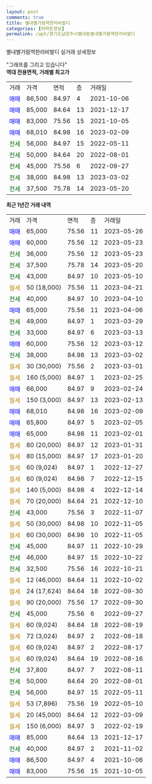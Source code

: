 ```yaml
---
layout: post
comments: true
title: 별내별가람역한라비발디
categories: [아파트정보]
permalink: /apt/경기도남양주시별내동별내별가람역한라비발디
---
```


별내별가람역한라비발디 실거래 상세정보

<script type="text/javascript">
  google.charts.load('current', {'packages':['line', 'corechart']});
  google.charts.setOnLoadCallback(drawChart);

  function drawChart() {
    var data = new google.visualization.DataTable();
    data.addColumn('date', '거래일');
    data.addColumn('number', "매매");
    data.addColumn('number', "전세");
    data.addColumn('number', "전매");

    data.addRows([[new Date(Date.parse("2023-05-26")), 65000, null, null], [new Date(Date.parse("2023-05-23")), 60000, null, null], [new Date(Date.parse("2023-05-23")), null, 36000, null], [new Date(Date.parse("2023-05-20")), null, 37500, null], [new Date(Date.parse("2023-05-10")), null, 43000, null], [new Date(Date.parse("2023-04-21")), null, null, null], [new Date(Date.parse("2023-04-10")), null, 40000, null], [new Date(Date.parse("2023-04-06")), 65000, null, null], [new Date(Date.parse("2023-03-29")), null, 49000, null], [new Date(Date.parse("2023-03-13")), null, 33000, null], [new Date(Date.parse("2023-03-12")), 60000, null, null], [new Date(Date.parse("2023-03-02")), null, 38000, null], [new Date(Date.parse("2023-03-01")), null, null, null], [new Date(Date.parse("2023-02-25")), null, null, null], [new Date(Date.parse("2023-02-24")), 66000, null, null], [new Date(Date.parse("2023-02-13")), null, null, null], [new Date(Date.parse("2023-02-09")), 68010, null, null], [new Date(Date.parse("2023-02-05")), 65800, null, null], [new Date(Date.parse("2023-02-01")), 65000, null, null], [new Date(Date.parse("2023-01-31")), null, null, null], [new Date(Date.parse("2023-01-20")), null, null, null], [new Date(Date.parse("2022-12-27")), null, null, null], [new Date(Date.parse("2022-12-15")), null, null, null], [new Date(Date.parse("2022-12-14")), null, null, null], [new Date(Date.parse("2022-12-10")), null, null, null], [new Date(Date.parse("2022-11-07")), null, 43000, null], [new Date(Date.parse("2022-11-05")), null, null, null], [new Date(Date.parse("2022-11-05")), null, null, null], [new Date(Date.parse("2022-10-29")), null, 45000, null], [new Date(Date.parse("2022-10-22")), null, 46000, null], [new Date(Date.parse("2022-10-21")), null, 32500, null], [new Date(Date.parse("2022-10-02")), null, null, null], [new Date(Date.parse("2022-09-30")), null, null, null], [new Date(Date.parse("2022-09-30")), null, null, null], [new Date(Date.parse("2022-09-27")), null, 45000, null], [new Date(Date.parse("2022-08-19")), null, null, null], [new Date(Date.parse("2022-08-18")), null, null, null], [new Date(Date.parse("2022-08-17")), null, null, null], [new Date(Date.parse("2022-08-16")), null, null, null], [new Date(Date.parse("2022-08-11")), null, 37800, null], [new Date(Date.parse("2022-08-01")), null, 50000, null], [new Date(Date.parse("2022-05-11")), null, 56000, null], [new Date(Date.parse("2022-05-10")), null, null, null], [new Date(Date.parse("2022-03-09")), null, null, null], [new Date(Date.parse("2022-02-19")), null, null, null], [new Date(Date.parse("2021-12-17")), 85000, null, null], [new Date(Date.parse("2021-11-02")), null, 40000, null], [new Date(Date.parse("2021-10-06")), 86500, null, null], [new Date(Date.parse("2021-10-05")), 83000, null, null]]);

    var options = {
      hAxis: {
        format: 'yyyy/MM/dd'
      },    
      lineWidth: 0,
      pointsVisible: true,    
      title: '최근 1년간 유형별 실거래가 분포',
      legend: { position: 'bottom' }
    };

    var formatter = new google.visualization.NumberFormat({pattern:'###,###'} );
    formatter.format(data, 1);
    formatter.format(data, 2);
    
    setTimeout(function() {
        var chart = new google.visualization.LineChart(document.getElementById('columnchart_material'));
        chart.draw(data, (options));
        document.getElementById('loading').style.display = 'none';
    }, 200);
  }
</script>


<div id="loading" style="z-index:20; display: block; margin-left: 0px">"그래프를 그리고 있습니다"</div>
<div id="columnchart_material" style="width: 95%; margin-left: 0px; display: block"></div>
<!-- contents start -->
<b>역대 전용면적, 거래별 최고가</b>
<table class="sortable">
    <tr>
      <td>거래</td>
      <td>가격</td>
      <td>면적</td>
      <td>층</td>
      <td>거래일</td>
    </tr>
        <tr>
          <td><a style="color: blue">매매</a></td>
          <td>86,500</td>
          <td>84.97</td>
          <td>4</td>
          <td>2021-10-06</td>
        </tr>            <tr>
          <td><a style="color: blue">매매</a></td>
          <td>85,000</td>
          <td>84.64</td>
          <td>13</td>
          <td>2021-12-17</td>
        </tr>            <tr>
          <td><a style="color: blue">매매</a></td>
          <td>83,000</td>
          <td>75.56</td>
          <td>15</td>
          <td>2021-10-05</td>
        </tr>            <tr>
          <td><a style="color: blue">매매</a></td>
          <td>68,010</td>
          <td>84.98</td>
          <td>16</td>
          <td>2023-02-09</td>
        </tr>        
        <tr>
              <td><a style="color: darkgreen">전세</a></td>
              <td>56,000</td>
              <td>84.97</td>
              <td>15</td>
              <td>2022-05-11</td>
            </tr>            <tr>
              <td><a style="color: darkgreen">전세</a></td>
              <td>50,000</td>
              <td>84.64</td>
              <td>20</td>
              <td>2022-08-01</td>
            </tr>            <tr>
              <td><a style="color: darkgreen">전세</a></td>
              <td>45,000</td>
              <td>75.56</td>
              <td>6</td>
              <td>2022-09-27</td>
            </tr>            <tr>
              <td><a style="color: darkgreen">전세</a></td>
              <td>38,000</td>
              <td>84.98</td>
              <td>13</td>
              <td>2023-03-02</td>
            </tr>            <tr>
              <td><a style="color: darkgreen">전세</a></td>
              <td>37,500</td>
              <td>75.78</td>
              <td>14</td>
              <td>2023-05-20</td>
            </tr>        
    
</table>

<b>최근 1년간 거래 내역</b>

<table class="sortable">
    <tr>
      <td>거래</td>
      <td>가격</td>
      <td>면적</td>
      <td>층</td>
      <td>거래일</td>
    </tr>
    <tr>
      <td><a style="color: blue">매매</a></td>
      <td>65,000</td>
      <td>75.56</td>
      <td>11</td>
      <td>2023-05-26</td>
    </tr>          <tr>
      <td><a style="color: blue">매매</a></td>
      <td>60,000</td>
      <td>75.56</td>
      <td>12</td>
      <td>2023-05-23</td>
    </tr>          <tr>
      <td><a style="color: darkgreen">전세</a></td>
      <td>36,000</td>
      <td>75.56</td>
      <td>12</td>
      <td>2023-05-23</td>
    </tr>          <tr>
      <td><a style="color: darkgreen">전세</a></td>
      <td>37,500</td>
      <td>75.78</td>
      <td>14</td>
      <td>2023-05-20</td>
    </tr>          <tr>
      <td><a style="color: darkgreen">전세</a></td>
      <td>43,000</td>
      <td>84.97</td>
      <td>10</td>
      <td>2023-05-10</td>
    </tr>          <tr>
      <td><a style="color: darkgoldenrod">월세</a></td>
      <td>50 (18,000)</td>
      <td>75.56</td>
      <td>11</td>
      <td>2023-04-21</td>
    </tr>          <tr>
      <td><a style="color: darkgreen">전세</a></td>
      <td>40,000</td>
      <td>84.97</td>
      <td>10</td>
      <td>2023-04-10</td>
    </tr>          <tr>
      <td><a style="color: blue">매매</a></td>
      <td>65,000</td>
      <td>75.56</td>
      <td>11</td>
      <td>2023-04-06</td>
    </tr>          <tr>
      <td><a style="color: darkgreen">전세</a></td>
      <td>49,000</td>
      <td>84.97</td>
      <td>1</td>
      <td>2023-03-29</td>
    </tr>          <tr>
      <td><a style="color: darkgreen">전세</a></td>
      <td>33,000</td>
      <td>84.97</td>
      <td>6</td>
      <td>2023-03-13</td>
    </tr>          <tr>
      <td><a style="color: blue">매매</a></td>
      <td>60,000</td>
      <td>75.56</td>
      <td>12</td>
      <td>2023-03-12</td>
    </tr>          <tr>
      <td><a style="color: darkgreen">전세</a></td>
      <td>38,000</td>
      <td>84.98</td>
      <td>13</td>
      <td>2023-03-02</td>
    </tr>          <tr>
      <td><a style="color: darkgoldenrod">월세</a></td>
      <td>30 (30,000)</td>
      <td>75.56</td>
      <td>2</td>
      <td>2023-03-01</td>
    </tr>          <tr>
      <td><a style="color: darkgoldenrod">월세</a></td>
      <td>160 (5,000)</td>
      <td>84.97</td>
      <td>1</td>
      <td>2023-02-25</td>
    </tr>          <tr>
      <td><a style="color: blue">매매</a></td>
      <td>66,000</td>
      <td>84.97</td>
      <td>9</td>
      <td>2023-02-24</td>
    </tr>          <tr>
      <td><a style="color: darkgoldenrod">월세</a></td>
      <td>150 (3,000)</td>
      <td>84.97</td>
      <td>13</td>
      <td>2023-02-13</td>
    </tr>          <tr>
      <td><a style="color: blue">매매</a></td>
      <td>68,010</td>
      <td>84.98</td>
      <td>16</td>
      <td>2023-02-09</td>
    </tr>          <tr>
      <td><a style="color: blue">매매</a></td>
      <td>65,800</td>
      <td>84.97</td>
      <td>5</td>
      <td>2023-02-05</td>
    </tr>          <tr>
      <td><a style="color: blue">매매</a></td>
      <td>65,000</td>
      <td>84.98</td>
      <td>11</td>
      <td>2023-02-01</td>
    </tr>          <tr>
      <td><a style="color: darkgoldenrod">월세</a></td>
      <td>80 (20,000)</td>
      <td>84.97</td>
      <td>12</td>
      <td>2023-01-31</td>
    </tr>          <tr>
      <td><a style="color: darkgoldenrod">월세</a></td>
      <td>80 (15,000)</td>
      <td>84.97</td>
      <td>17</td>
      <td>2023-01-20</td>
    </tr>          <tr>
      <td><a style="color: darkgoldenrod">월세</a></td>
      <td>60 (9,024)</td>
      <td>84.97</td>
      <td>1</td>
      <td>2022-12-27</td>
    </tr>          <tr>
      <td><a style="color: darkgoldenrod">월세</a></td>
      <td>60 (9,024)</td>
      <td>84.98</td>
      <td>7</td>
      <td>2022-12-15</td>
    </tr>          <tr>
      <td><a style="color: darkgoldenrod">월세</a></td>
      <td>140 (5,000)</td>
      <td>84.98</td>
      <td>4</td>
      <td>2022-12-14</td>
    </tr>          <tr>
      <td><a style="color: darkgoldenrod">월세</a></td>
      <td>70 (20,000)</td>
      <td>84.64</td>
      <td>21</td>
      <td>2022-12-10</td>
    </tr>          <tr>
      <td><a style="color: darkgreen">전세</a></td>
      <td>43,000</td>
      <td>75.56</td>
      <td>3</td>
      <td>2022-11-07</td>
    </tr>          <tr>
      <td><a style="color: darkgoldenrod">월세</a></td>
      <td>50 (30,000)</td>
      <td>84.98</td>
      <td>10</td>
      <td>2022-11-05</td>
    </tr>          <tr>
      <td><a style="color: darkgoldenrod">월세</a></td>
      <td>60 (30,000)</td>
      <td>84.98</td>
      <td>10</td>
      <td>2022-11-05</td>
    </tr>          <tr>
      <td><a style="color: darkgreen">전세</a></td>
      <td>45,000</td>
      <td>84.97</td>
      <td>11</td>
      <td>2022-10-29</td>
    </tr>          <tr>
      <td><a style="color: darkgreen">전세</a></td>
      <td>46,000</td>
      <td>84.97</td>
      <td>15</td>
      <td>2022-10-22</td>
    </tr>          <tr>
      <td><a style="color: darkgreen">전세</a></td>
      <td>32,500</td>
      <td>75.56</td>
      <td>16</td>
      <td>2022-10-21</td>
    </tr>          <tr>
      <td><a style="color: darkgoldenrod">월세</a></td>
      <td>12 (46,000)</td>
      <td>84.64</td>
      <td>11</td>
      <td>2022-10-02</td>
    </tr>          <tr>
      <td><a style="color: darkgoldenrod">월세</a></td>
      <td>24 (17,624)</td>
      <td>84.64</td>
      <td>18</td>
      <td>2022-09-30</td>
    </tr>          <tr>
      <td><a style="color: darkgoldenrod">월세</a></td>
      <td>90 (20,000)</td>
      <td>75.56</td>
      <td>17</td>
      <td>2022-09-30</td>
    </tr>          <tr>
      <td><a style="color: darkgreen">전세</a></td>
      <td>45,000</td>
      <td>75.56</td>
      <td>6</td>
      <td>2022-09-27</td>
    </tr>          <tr>
      <td><a style="color: darkgoldenrod">월세</a></td>
      <td>60 (9,024)</td>
      <td>84.64</td>
      <td>18</td>
      <td>2022-08-19</td>
    </tr>          <tr>
      <td><a style="color: darkgoldenrod">월세</a></td>
      <td>72 (3,024)</td>
      <td>84.97</td>
      <td>2</td>
      <td>2022-08-18</td>
    </tr>          <tr>
      <td><a style="color: darkgoldenrod">월세</a></td>
      <td>60 (9,024)</td>
      <td>84.97</td>
      <td>2</td>
      <td>2022-08-17</td>
    </tr>          <tr>
      <td><a style="color: darkgoldenrod">월세</a></td>
      <td>60 (9,024)</td>
      <td>84.64</td>
      <td>19</td>
      <td>2022-08-16</td>
    </tr>          <tr>
      <td><a style="color: darkgreen">전세</a></td>
      <td>37,800</td>
      <td>84.97</td>
      <td>7</td>
      <td>2022-08-11</td>
    </tr>          <tr>
      <td><a style="color: darkgreen">전세</a></td>
      <td>50,000</td>
      <td>84.64</td>
      <td>20</td>
      <td>2022-08-01</td>
    </tr>          <tr>
      <td><a style="color: darkgreen">전세</a></td>
      <td>56,000</td>
      <td>84.97</td>
      <td>15</td>
      <td>2022-05-11</td>
    </tr>          <tr>
      <td><a style="color: darkgoldenrod">월세</a></td>
      <td>53 (7,896)</td>
      <td>75.56</td>
      <td>19</td>
      <td>2022-05-10</td>
    </tr>          <tr>
      <td><a style="color: darkgoldenrod">월세</a></td>
      <td>20 (45,000)</td>
      <td>84.64</td>
      <td>12</td>
      <td>2022-03-09</td>
    </tr>          <tr>
      <td><a style="color: darkgoldenrod">월세</a></td>
      <td>150 (6,000)</td>
      <td>84.97</td>
      <td>3</td>
      <td>2022-02-19</td>
    </tr>          <tr>
      <td><a style="color: blue">매매</a></td>
      <td>85,000</td>
      <td>84.64</td>
      <td>13</td>
      <td>2021-12-17</td>
    </tr>          <tr>
      <td><a style="color: darkgreen">전세</a></td>
      <td>40,000</td>
      <td>84.97</td>
      <td>2</td>
      <td>2021-11-02</td>
    </tr>          <tr>
      <td><a style="color: blue">매매</a></td>
      <td>86,500</td>
      <td>84.97</td>
      <td>4</td>
      <td>2021-10-06</td>
    </tr>          <tr>
      <td><a style="color: blue">매매</a></td>
      <td>83,000</td>
      <td>75.56</td>
      <td>15</td>
      <td>2021-10-05</td>
    </tr>      </table>
<!-- contents end -->    

